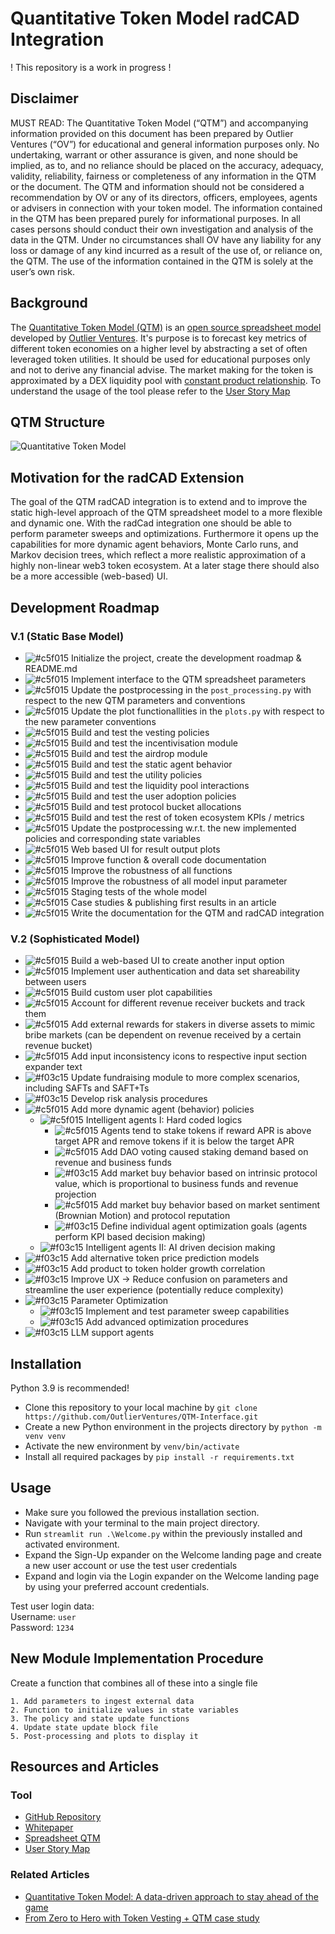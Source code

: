 # Quantitative Token Model radCAD Integration

! This repository is a work in progress !

## Disclaimer
MUST READ:
The Quantitative Token Model (“QTM”) and accompanying information provided on this document has been prepared  by Outlier Ventures (“OV”) for educational and general information purposes only. No undertaking, warrant or other assurance is given, and none should be implied, as to, and no reliance should be placed on the accuracy, adequacy, validity, reliability, fairness or completeness of any information in the QTM or the document. The QTM and information should not be considered a recommendation by OV or any of its directors, officers, employees, agents or advisers in connection with your token model. The information contained in the QTM  has been prepared purely for informational purposes. In all cases persons should conduct their own investigation and analysis of the data in the QTM. Under no circumstances shall OV have any liability for any loss or damage of any kind incurred as a result of the use of, or reliance on, the QTM. The use of the information contained in the QTM is solely at the user’s own risk.


## Background

The [Quantitative Token Model (QTM)](https://outlierventures.io/quantitative-token-model-a-data-driven-approach-to-stay-ahead-of-the-game/) is an [open source spreadsheet model](https://drive.google.com/drive/folders/1eSgm4NA1Izx9qhXd6sdveUKF5VFHY6py?usp=sharing) developed by [Outlier Ventures](https://outlierventures.io/). It's purpose is to forecast key metrics of different token economies on a higher level by abstracting a set of often leveraged token utilities. It should be used for educational purposes only and not to derive any financial advise. The market making for the token is approximated by a DEX liquidity pool with [constant product relationship](https://balancer.fi/whitepaper.pdf). To understand the usage of the tool please refer to the [User Story Map](https://whimsical.com/qtm-roadmap-FfdpxTyjN44zk1eMhpyEWJ)

## QTM Structure

![Quantitative Token Model](https://github.com/OutlierVentures/QTM-Interface/blob/main/images/Quantitative_Token_Model_Abstraction.jpeg?raw=true)

## Motivation for the radCAD Extension

The goal of the QTM radCAD integration is to extend and to improve the static high-level approach of the QTM spreadsheet model to a more flexible and dynamic one. With the radCad integration one should be able to perform parameter sweeps and optimizations. Furthermore it opens up the capabilities for more dynamic agent behaviors, Monte Carlo runs, and Markov decision trees, which reflect a more realistic approximation of a highly non-linear web3 token ecosystem. At a later stage there should also be a more accessible (web-based) UI.

## Development Roadmap

### V.1 (Static Base Model)

- ![#c5f015](https://placehold.co/15x15/c5f015/c5f015.png) Initialize the project, create the development roadmap & README.md
- ![#c5f015](https://placehold.co/15x15/c5f015/c5f015.png) Implement interface to the QTM spreadsheet parameters
- ![#c5f015](https://placehold.co/15x15/c5f015/c5f015.png) Update the postprocessing in the `post_processing.py` with respect to the new QTM parameters and conventions
- ![#c5f015](https://placehold.co/15x15/c5f015/c5f015.png) Update the plot functionallities in the `plots.py` with respect to the new parameter conventions
- ![#c5f015](https://placehold.co/15x15/c5f015/c5f015.png) Build and test the vesting policies
- ![#c5f015](https://placehold.co/15x15/c5f015/c5f015.png) Build and test the incentivisation module
- ![#c5f015](https://placehold.co/15x15/c5f015/c5f015.png) Build and test the airdrop module
- ![#c5f015](https://placehold.co/15x15/c5f015/c5f015.png) Build and test the static agent behavior
- ![#c5f015](https://placehold.co/15x15/c5f015/c5f015.png) Build and test the utility policies
- ![#c5f015](https://placehold.co/15x15/c5f015/c5f015.png) Build and test the liquidity pool interactions
- ![#c5f015](https://placehold.co/15x15/c5f015/c5f015.png) Build and test the user adoption policies
- ![#c5f015](https://placehold.co/15x15/c5f015/c5f015.png) Build and test protocol bucket allocations
- ![#c5f015](https://placehold.co/15x15/c5f015/c5f015.png) Build and test the rest of token ecosystem KPIs / metrics
- ![#c5f015](https://placehold.co/15x15/c5f015/c5f015.png) Update the postprocessing w.r.t. the new implemented policies and corresponding state variables
- ![#c5f015](https://placehold.co/15x15/c5f015/c5f015.png) Web based UI for result output plots
- ![#c5f015](https://placehold.co/15x15/c5f015/c5f015.png) Improve function & overall code documentation
- ![#c5f015](https://placehold.co/15x15/c5f015/c5f015.png) Improve the robustness of all functions
- ![#c5f015](https://placehold.co/15x15/c5f015/c5f015.png) Improve the robustness of all model input parameter
- ![#c5f015](https://placehold.co/15x15/c5f015/c5f015.png) Staging tests of the whole model
- ![#c5f015](https://placehold.co/15x15/c5f015/c5f015.png) Case studies & publishing first results in an article
- ![#c5f015](https://placehold.co/15x15/c5f015/c5f015.png) Write the documentation for the QTM and radCAD integration

### V.2 (Sophisticated Model)

- ![#c5f015](https://placehold.co/15x15/c5f015/c5f015.png) Build a web-based UI to create another input option
- ![#c5f015](https://placehold.co/15x15/c5f015/c5f015.png) Implement user authentication and data set shareability between users
- ![#c5f015](https://placehold.co/15x15/c5f015/c5f015.png) Build custom user plot capabilities
- ![#c5f015](https://placehold.co/15x15/c5f015/c5f015.png) Account for different revenue receiver buckets and track them
- ![#c5f015](https://placehold.co/15x15/c5f015/c5f015.png) Add external rewards for stakers in diverse assets to mimic bribe markets (can be dependent on revenue received by a certain revenue bucket)
- ![#c5f015](https://placehold.co/15x15/FFF266/FFF266.png) Add input inconsistency icons to respective input section expander text
- ![#f03c15](https://placehold.co/15x15/f03c15/f03c15.png) Update fundraising module to more complex scenarios, including SAFTs and SAFT+Ts
- ![#f03c15](https://placehold.co/15x15/f03c15/f03c15.png) Develop risk analysis procedures
- ![#c5f015](https://placehold.co/15x15/FFF266/FFF266.png) Add more dynamic agent (behavior) policies
  - ![#c5f015](https://placehold.co/15x15/FFF266/FFF266.png) Intelligent agents I: Hard coded logics
    - ![#c5f015](https://placehold.co/15x15/c5f015/c5f015.png) Agents tend to stake tokens if reward APR is above target APR and remove tokens if it is below the target APR
    - ![#c5f015](https://placehold.co/15x15/FFF266/FFF266.png) Add DAO voting caused staking demand based on revenue and business funds
    - ![#f03c15](https://placehold.co/15x15/f03c15/f03c15.png) Add market buy behavior based on intrinsic protocol value, which is proportional to business funds and revenue projection
    - ![#c5f015](https://placehold.co/15x15/FFF266/FFF266.png) Add market buy behavior based on market sentiment (Brownian Motion) and protocol reputation
    - ![#f03c15](https://placehold.co/15x15/f03c15/f03c15.png) Define individual agent optimization goals (agents perform KPI based decision making)
  - ![#f03c15](https://placehold.co/15x15/f03c15/f03c15.png) Intelligent agents II: AI driven decision making
- ![#f03c15](https://placehold.co/15x15/f03c15/f03c15.png) Add alternative token price prediction models
- ![#f03c15](https://placehold.co/15x15/f03c15/f03c15.png) Add product to token holder growth correlation
- ![#f03c15](https://placehold.co/15x15/f03c15/f03c15.png) Improve UX -> Reduce confusion on parameters and streamline the user experience (potentially reduce complexity)
- ![#f03c15](https://placehold.co/15x15/f03c15/f03c15.png) Parameter Optimization
  - ![#f03c15](https://placehold.co/15x15/f03c15/f03c15.png) Implement and test parameter sweep capabilities
  - ![#f03c15](https://placehold.co/15x15/f03c15/f03c15.png) Add advanced optimization procedures
- ![#f03c15](https://placehold.co/15x15/f03c15/f03c15.png) LLM support agents

## Installation

Python 3.9 is recommended!

- Clone this repository to your local machine by `git clone https://github.com/OutlierVentures/QTM-Interface.git`
- Create a new Python environment in the projects directory by `python -m venv venv`
- Activate the new environment by `venv/bin/activate`
- Install all required packages by `pip install -r requirements.txt`

## Usage
- Make sure you followed the previous installation section.
- Navigate with your terminal to the main project directory.
- Run `streamlit run .\Welcome.py` within the previously installed and activated environment.
- Expand the Sign-Up expander on the Welcome landing page and create a new user account or use the test user credentials
- Expand and login via the Login expander on the Welcome landing page by using your preferred account credentials.

Test user login data:\
Username: `user`\
Password: `1234`

## New Module Implementation Procedure
Create a function that combines all of these into a single file

    1. Add parameters to ingest external data
    2. Function to initialize values in state variables
    3. The policy and state update functions
    4. Update state update block file
    5. Post-processing and plots to display it

## Resources and Articles
### Tool
- [GitHub Repository](https://github.com/OutlierVentures/QTM-Interface)
- [Whitepaper](https://github.com/OutlierVentures/QTM-Interface/blob/main/Documentation/QTM%20Whitepaper.md)
- [Spreadsheet QTM](https://drive.google.com/drive/folders/1eSgm4NA1Izx9qhXd6sdveUKF5VFHY6py?usp=sharing)
- [User Story Map](https://whimsical.com/qtm-roadmap-FfdpxTyjN44zk1eMhpyEWJ)

### Related Articles
- [Quantitative Token Model: A data-driven approach to stay ahead of the game](https://outlierventures.io/article/quantitative-token-model-a-data-driven-approach-to-stay-ahead-of-the-game/)
- [From Zero to Hero with Token Vesting + QTM case study](https://outlierventures.io/article/from-zero-to-hero-with-token-vesting/)